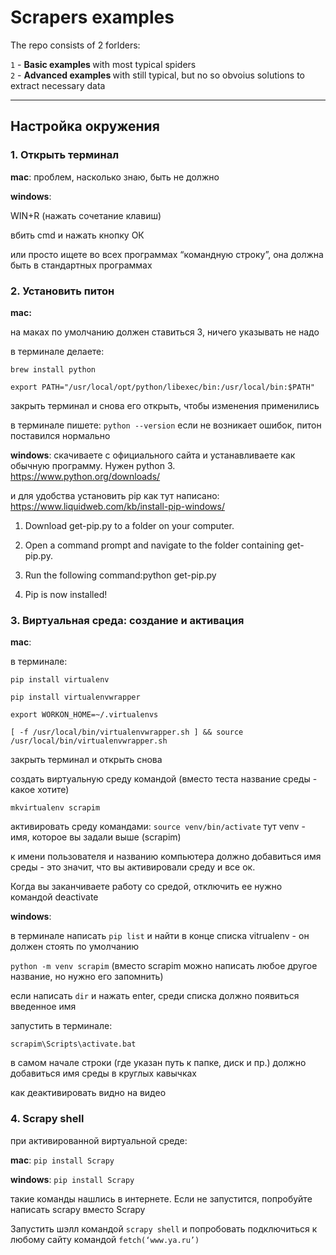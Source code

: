# Scrapers examples
The repo consists of 2 forlders:

`1` - <b> Basic examples </b> with most typical spiders <br>
`2` - <b> Advanced examples </b> with still typical, but no so obvoius solutions to extract necessary data


__________________________________________________________________________________________________________________

## Настройка окружения


### 1. Открыть терминал


<b>mac</b>: проблем, насколько знаю, быть не должно

<b>windows</b>: 

WIN+R (нажать сочетание клавиш)

вбить cmd и нажать кнопку ОК

или просто ищете во всех программах “командную строку”, она должна быть в стандартных программах


### 2. Установить питон


<b>mac: </b>

на маках по умолчанию должен ставиться 3, ничего указывать не надо

в терминале делаете:

`brew install python`

`export PATH="/usr/local/opt/python/libexec/bin:/usr/local/bin:$PATH"`

закрыть терминал и снова его открыть, чтобы изменения применились

в терминале пишете:
`python --version`
если не возникает ошибок, питон поставился нормально

<b>windows</b>: скачиваете с официального сайта и устанавливаете как обычную программу. Нужен python 3. https://www.python.org/downloads/

и для удобства установить pip как тут написано:
https://www.liquidweb.com/kb/install-pip-windows/

1. Download get-pip.py to a folder on your computer.

2. Open a command prompt and navigate to the folder containing get-pip.py.

3. Run the following command:python get-pip.py

4. Pip is now installed!


### 3. Виртуальная среда: создание и активация


<b>mac</b>:

в терминале:

`pip install virtualenv`

`pip install virtualenvwrapper`

`export WORKON_HOME=~/.virtualenvs`

`[ -f /usr/local/bin/virtualenvwrapper.sh ] && source /usr/local/bin/virtualenvwrapper.sh`

закрыть терминал и открыть снова

создать виртуальную среду командой (вместо теста название среды - какое хотите)

`mkvirtualenv scrapim`

активировать среду командами:
`source venv/bin/activate`    тут venv - имя, которое вы задали выше (scrapim)

к имени пользователя и названию компьютера должно добавиться имя среды - это значит, что вы активировали среду и все ок.

Когда вы заканчиваете работу со средой, отключить ее нужно командой deactivate

<b>windows</b>:

в терминале написать `pip list` и найти в конце списка vitrualenv - он должен стоять по умолчанию

`python -m venv scrapim`  (вместо scrapim можно написать любое другое название, но нужно его запомнить)

если написать `dir` и нажать enter, среди списка должно появиться введенное имя

запустить в терминале:

`scrapim\Scripts\activate.bat`

в самом начале строки (где указан путь к папке, диск и пр.) должно добавиться имя среды в круглых кавычках

как деактивировать видно на видео


### 4. Scrapy shell


при активированной виртуальной среде:

<b>mac</b>: `pip install Scrapy`

<b>windows</b>: `pip install Scrapy`

такие команды нашлись в интернете. Если не запустится, попробуйте написать scrapy вместо Scrapy


Запустить шэлл командой `scrapy shell` и попробовать подключиться к любому сайту командой `fetch(‘www.ya.ru’)`


